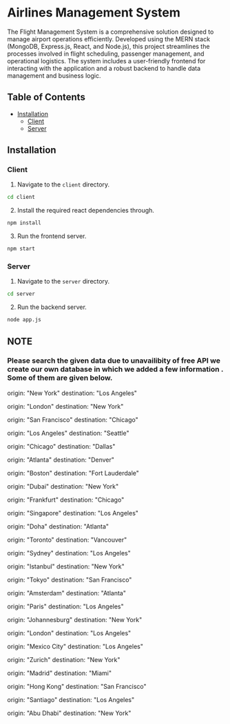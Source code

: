 # Airlines Management System

The Flight Management System is a comprehensive solution designed to manage airport operations efficiently. Developed using the MERN stack (MongoDB, Express.js, React, and Node.js), this project streamlines the processes involved in flight scheduling, passenger management, and operational logistics. The system includes a user-friendly frontend for interacting with the application and a robust backend to handle data management and business logic.

## Table of Contents

- [Installation](#Installation)
  - [Client](#Client)
  - [Server](#Server)

## Installation

### Client

1. Navigate to the `client` directory.

```bash
cd client
```

2. Install the required react dependencies through.

```bash
npm install
```

3. Run the frontend server.

```bash
npm start
```


### Server

1. Navigate to the `server` directory.

```bash
cd server
```

2. Run the backend server.

```bash
node app.js
```
## NOTE
### Please search the given data due to unavailibity of free API we create our own database in which we added a few information . Some of them are given below.
origin: "New York"
destination: "Los Angeles"

origin: "London"
destination: "New York"

origin: "San Francisco"
destination: "Chicago"

origin: "Los Angeles"
destination: "Seattle"

origin: "Chicago"
destination: "Dallas"

origin: "Atlanta"
destination: "Denver"

origin: "Boston"
destination: "Fort Lauderdale"

origin: "Dubai"
destination: "New York"

origin: "Frankfurt"
destination: "Chicago"

origin: "Singapore"
destination: "Los Angeles"

origin: "Doha"
destination: "Atlanta"

origin: "Toronto"
destination: "Vancouver"

origin: "Sydney"
destination: "Los Angeles"

origin: "Istanbul"
destination: "New York"

origin: "Tokyo"
destination: "San Francisco"

origin: "Amsterdam"
destination: "Atlanta"

origin: "Paris"
destination: "Los Angeles"

origin: "Johannesburg"
destination: "New York"

origin: "London"
destination: "Los Angeles"

origin: "Mexico City"
destination: "Los Angeles"

origin: "Zurich"
destination: "New York"

origin: "Madrid"
destination: "Miami"

origin: "Hong Kong"
destination: "San Francisco"

origin: "Santiago"
destination: "Los Angeles"

origin: "Abu Dhabi"
destination: "New York"
